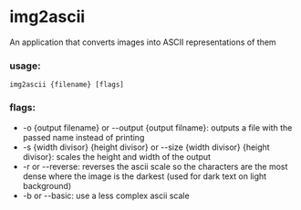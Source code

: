 # img2ascii

An application that converts images into ASCII representations of them

### usage:
    img2ascii {filename} [flags]
### flags:
- -o {output filename} or --output {output filname}: outputs a file with the passed name instead of printing
- -s {width divisor} {height divisor} or --size {width divisor} {height divisor}: scales the height and width of the output
- -r or --reverse: reverses the ascii scale so the characters are the most dense where the image is the darkest (used for dark text on light background)
- -b or --basic: use a less complex ascii scale
